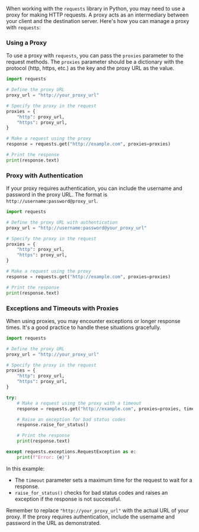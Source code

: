 When working with the `requests` library in Python, you may need to use a proxy for making HTTP requests. A proxy acts as an intermediary between your client and the destination server. Here's how you can manage a proxy with `requests`:

### Using a Proxy
To use a proxy with `requests`, you can pass the `proxies` parameter to the request methods. The `proxies` parameter should be a dictionary with the protocol (http, https, etc.) as the key and the proxy URL as the value.

```python
import requests

# Define the proxy URL
proxy_url = "http://your_proxy_url"

# Specify the proxy in the request
proxies = {
    "http": proxy_url,
    "https": proxy_url,
}

# Make a request using the proxy
response = requests.get("http://example.com", proxies=proxies)

# Print the response
print(response.text)
```

### Proxy with Authentication
If your proxy requires authentication, you can include the username and password in the proxy URL. The format is `http://username:password@proxy_url`.

```python
import requests

# Define the proxy URL with authentication
proxy_url = "http://username:password@your_proxy_url"

# Specify the proxy in the request
proxies = {
    "http": proxy_url,
    "https": proxy_url,
}

# Make a request using the proxy
response = requests.get("http://example.com", proxies=proxies)

# Print the response
print(response.text)
```

### Exceptions and Timeouts with Proxies
When using proxies, you may encounter exceptions or longer response times. It's a good practice to handle these situations gracefully.

```python
import requests

# Define the proxy URL
proxy_url = "http://your_proxy_url"

# Specify the proxy in the request
proxies = {
    "http": proxy_url,
    "https": proxy_url,
}

try:
    # Make a request using the proxy with a timeout
    response = requests.get("http://example.com", proxies=proxies, timeout=10)

    # Raise an exception for bad status codes
    response.raise_for_status()

    # Print the response
    print(response.text)

except requests.exceptions.RequestException as e:
    print(f"Error: {e}")
```

In this example:
- The `timeout` parameter sets a maximum time for the request to wait for a response.
- `raise_for_status()` checks for bad status codes and raises an exception if the response is not successful.

Remember to replace `"http://your_proxy_url"` with the actual URL of your proxy. If the proxy requires authentication, include the username and password in the URL as demonstrated.
